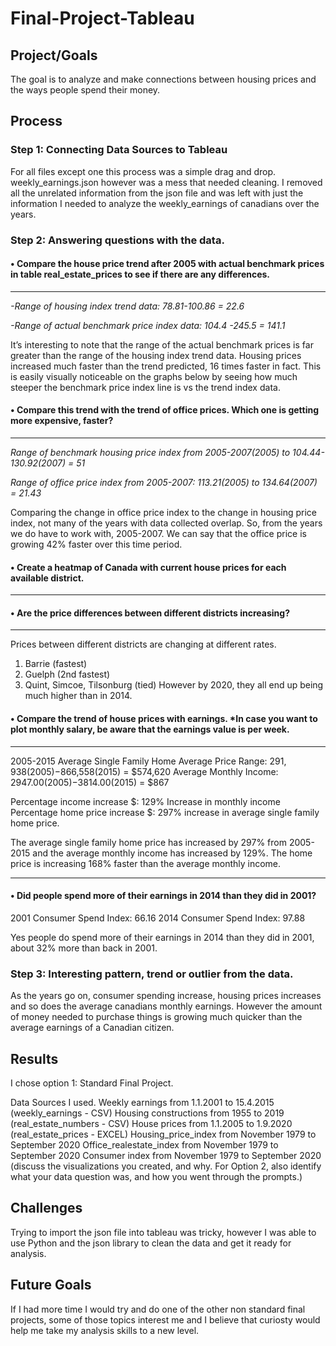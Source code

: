# Final-Project-Tableau

## Project/Goals
The goal is to analyze and make connections between housing prices and the ways people spend their money.

## Process
### Step 1: Connecting Data Sources to Tableau
For all files except one this process was a simple drag and drop.
weekly_earnings.json however was a mess that needed cleaning. I removed all the unrelated information from the json file and was left with just the information I needed to analyze the weekly_earnings of canadians over the years.

### Step 2: Answering questions with the data.

#### •	Compare the house price trend after 2005 with actual benchmark prices in table real_estate_prices to see if there are any differences.

---
*-Range of housing index trend data: 78.81-100.86 = 22.6*

*-Range of actual benchmark price index data: 104.4 -245.5 = 141.1*

It’s interesting to note that the range of the actual benchmark prices is far greater than the range of the housing index trend data.
Housing prices increased much faster than the trend predicted, 16 times faster in fact.
This is easily visually noticeable on the graphs below by seeing how much steeper the benchmark price index line is vs the trend index data.

#### •	Compare this trend with the trend of office prices. Which one is getting more expensive, faster?

---
*Range of benchmark housing price index from 2005-2007(2005) to 104.44-130.92(2007) = 51*

*Range of office price index from 2005-2007:  113.21(2005) to 134.64(2007) = 21.43*

Comparing the change in office price index to the change in housing price index, not many of the years with data collected overlap. So, from the years we do have to work with, 2005-2007. We can say that the office price is growing 42% faster over this time period.

#### •	Create a heatmap of Canada with current house prices for each available district.

---

#### •	Are the price differences between different districts increasing?

---
Prices between different districts are changing at different rates.
1.	Barrie (fastest)
2.	Guelph (2nd fastest)
3.	Quint, Simcoe, Tilsonburg (tied)
However by 2020, they all end up being much higher than in 2014.

#### •	Compare the trend of house prices with earnings. *In case you want to plot monthly salary, be aware that the earnings value is per week.

---
2005-2015
Average Single Family Home Average Price Range: $291,938(2005)-$866,558(2015) = $574,620
Average Monthly Income: $2947.00(2005)-$3814.00(2015) = $867

Percentage income increase $:
129% Increase in monthly income
Percentage home price increase $:
297% increase in average single family home price.

The average single family home price has increased by 297% from 2005-2015 and the average monthly income has increased by 129%. The home price is increasing 168% faster than the average monthly income.

---
#### •	Did people spend more of their earnings in 2014 than they did in 2001?
2001 Consumer Spend Index: 66.16
2014 Consumer Spend Index: 97.88

Yes people do spend more of their earnings in 2014 than they did in 2001, about 32% more than back in 2001.


### Step 3: Interesting pattern, trend or outlier from the data.
As the years go on, consumer spending increase, housing prices increases and so does the average canadians monthly earnings. However the amount of money needed to purchase things is growing much quicker than the average earnings of a Canadian citizen.

## Results
I chose option 1: Standard Final Project.

Data Sources I used.
Weekly earnings from 1.1.2001 to 15.4.2015 (weekly_earnings - CSV)
Housing constructions from 1955 to 2019 (real_estate_numbers - CSV)
House prices from 1.1.2005 to 1.9.2020 (real_estate_prices - EXCEL)
Housing_price_index from November 1979 to September 2020
Office_realestate_index from November 1979 to September 2020
Consumer index from November 1979 to September 2020
(discuss the visualizations you created, and why. For Option 2, also identify what your data question was, and how you went through the prompts.)

## Challenges 
Trying to import the json file into tableau was tricky, however I was able to use Python and the json library to clean the data and get it ready for analysis.

## Future Goals
If I had more time I would try and do one of the other non standard final projects, some of those topics interest me and I believe that curiosty would help me take my analysis skills to a new level.
